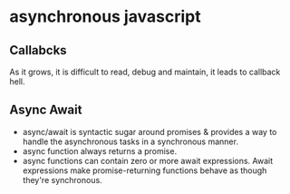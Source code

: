 # asynchronous javascript

## Callabcks
As it grows, it is difficult to read, debug and maintain, it leads to callback hell.

## Async Await

* async/await is syntactic sugar around promises & 
provides a way to handle the asynchronous tasks in a synchronous manner. 
* async function always returns a promise.
* async functions can contain zero or more await expressions. 
Await expressions make promise-returning functions behave as though they're synchronous.
